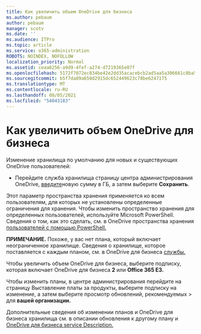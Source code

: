 ```yaml
---
title: Как увеличить объем OneDrive для бизнеса
ms.author: pebaum
author: pebaum
manager: scotv
ms.date: ''
ms.audience: ITPro
ms.topic: article
ms.service: o365-administration
ROBOTS: NOINDEX, NOFOLLOW
localization_priority: Normal
ms.assetid: ceaa6256-a9d9-4fef-a274-d7219365e07f
ms.openlocfilehash: 5172f7072ec834be42e2dd35acacebcb2ad5aa5a306661c8ba5ff6ed888f63f1
ms.sourcegitcommit: b5f7da89a650d2915dc652449623c78be6247175
ms.translationtype: MT
ms.contentlocale: ru-RU
ms.lasthandoff: 08/05/2021
ms.locfileid: "54043183"
---
```

# <a name="how-to-increase-storage-in-onedrive-for-business"></a>Как увеличить объем OneDrive для бизнеса

Изменение хранилища по умолчанию для новых и существующих OneDrive пользователей:
  
- Перейдите служба хранилища страницу центра администрирования OneDrive, [введите](https://admin.onedrive.com/?v=StorageSettings)новую сумму в ГБ, а затем выберите **Сохранить**.

Этот параметр пространства хранения применяется ко всем пользователям, для которых не установлены определенные ограничения для хранения. Чтобы изменить пространство хранения для определенных пользователей, используйте Microsoft PowerShell. Сведения о том, как это сделать, см. в OneDrive пространства хранения [пользователей с помощью PowerShell.](https://docs.microsoft.com/onedrive/change-user-storage)

**ПРИМЕЧАНИЕ.** Похоже, у вас нет плана, который включает неограниченное хранилище. Сведения о хранилище, которое поставляется с каждым планом, см. в OneDrive для бизнеса [службы.](https://docs.microsoft.com/office365/servicedescriptions/onedrive-for-business-service-description)
  
Чтобы увеличить объем OneDrive для бизнеса, выберите подписку, которая включает OneDrive для бизнеса **2** или **Office 365 E3.**
  
Чтобы изменить планы, в центре администрирования перейдите на страницу Выставление платы за продукты, выберите подписку на изменение, а затем выберите просмотр обновлений, рекомендуемых  \> [](https://go.microsoft.com/fwlink/p/?linkid=842054) для **вашей организации.**
  
Дополнительные сведения об изменении планов и [](https://docs.microsoft.com/microsoft-365/commerce/subscriptions/upgrade-to-different-plan) OneDrive для бизнеса хранилища см. в описании обновления к другому плану и [OneDrive для бизнеса service Description.](https://docs.microsoft.com/office365/servicedescriptions/onedrive-for-business-service-description)